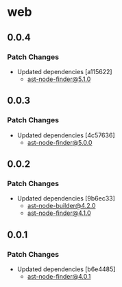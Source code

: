 # web

## 0.0.4

### Patch Changes

- Updated dependencies [a115622]
  - ast-node-finder@5.1.0

## 0.0.3

### Patch Changes

- Updated dependencies [4c57636]
  - ast-node-finder@5.0.0

## 0.0.2

### Patch Changes

- Updated dependencies [9b6ec33]
  - ast-node-builder@4.2.0
  - ast-node-finder@4.1.0

## 0.0.1

### Patch Changes

- Updated dependencies [b6e4485]
  - ast-node-finder@4.0.1
